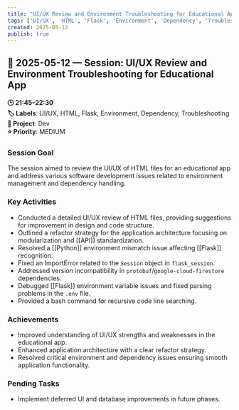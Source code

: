 ```yaml
---
title: "UI/UX Review and Environment Troubleshooting for Educational App"
tags: ['UI/UX', 'HTML', 'Flask', 'Environment', 'Dependency', 'Troubleshooting']
created: 2025-05-12
publish: true
---
```


## 📅 2025-05-12 — Session: UI/UX Review and Environment Troubleshooting for Educational App

**🕒 21:45–22:30**  
**🏷️ Labels**: UI/UX, HTML, Flask, Environment, Dependency, Troubleshooting  
**📂 Project**: Dev  
**⭐ Priority**: MEDIUM  


### Session Goal
The session aimed to review the UI/UX of HTML files for an educational app and address various software development issues related to environment management and dependency handling.

### Key Activities
- Conducted a detailed UI/UX review of HTML files, providing suggestions for improvement in design and code structure.
- Outlined a refactor strategy for the application architecture focusing on modularization and [[API]] standardization.
- Resolved a [[Python]] environment mismatch issue affecting [[Flask]] recognition.
- Fixed an ImportError related to the `Session` object in `flask_session`.
- Addressed version incompatibility in `protobuf`/`google-cloud-firestore` dependencies.
- Debugged [[Flask]] environment variable issues and fixed parsing problems in the `.env` file.
- Provided a bash command for recursive code line searching.

### Achievements
- Improved understanding of UI/UX strengths and weaknesses in the educational app.
- Enhanced application architecture with a clear refactor strategy.
- Resolved critical environment and dependency issues ensuring smooth application functionality.

### Pending Tasks
- Implement deferred UI and database improvements in future phases.
